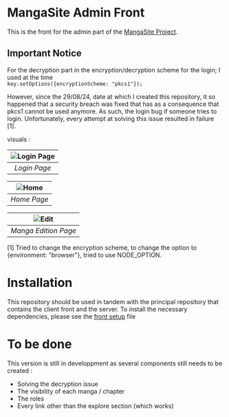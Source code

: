 # MangaSite Admin Front

This is the front for the admin part of the [MangaSite Project](https://github.com/Akutchi/MangaSite/tree/master).

## Important Notice
For the decryption part in the encryption/decryption scheme for the login; I used at the time\
```key.setOptions({encryptionScheme: "pkcs1"});```

However, since the 29/08/24, date at which I created this repository, it so happened that a security breach was fixed that has as a consequence that pkcs1 cannot be used anymore.
As such, the login bug if someone tries to login. Unfortunately, every attempt at solving this issue resulted in failure [1].

visuals :

| ![Login Page](./doc/front/Login_Page.png) |
|:--:|
| *Login Page* |

| ![Home](./doc/front/admin_board.png) |
|:--:|
| *Home Page* |

| ![Edit](./doc/front/Edit_Page.png) |
|:--:|
| *Manga Edition Page* |

[1] Tried to change the encryption scheme, to change the option to {environment: "browser"}, tried to use NODE_OPTION.

# Installation
This repository should be used in tandem with the principal repository that contains the client front and the server.
To install the necessary dependencies, please see the [front setup](./doc/front/front_setup.md) file

# To be done

This version is still in developpment as several components still needs to be created :
- Solving the decryption issue
- The visibility of each manga / chapter
- The roles
- Every link other than the explore section (which works)
